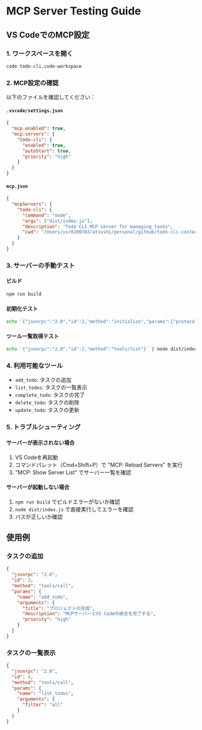 # MCP Server Testing Guide

## VS CodeでのMCP設定

### 1. ワークスペースを開く
```bash
code todo-cli.code-workspace
```

### 2. MCP設定の確認
以下のファイルを確認してください：

#### `.vscode/settings.json`
```json
{
  "mcp.enabled": true,
  "mcp.servers": {
    "todo-cli": {
      "enabled": true,
      "autoStart": true,
      "priority": "high"
    }
  }
}
```

#### `mcp.json`
```json
{
  "mcpServers": {
    "todo-cli": {
      "command": "node",
      "args": ["dist/index.js"],
      "description": "Todo CLI MCP server for managing tasks",
      "cwd": "/Users/usr0200783/atsushi/personal/github/todo-cli-context-experiment"
    }
  }
}
```

### 3. サーバーの手動テスト

#### ビルド
```bash
npm run build
```

#### 初期化テスト
```bash
echo '{"jsonrpc":"2.0","id":1,"method":"initialize","params":{"protocolVersion":"2024-11-05","capabilities":{"roots":{"listChanged":true},"sampling":{}},"clientInfo":{"name":"test","version":"1.0"}}}' | node dist/index.js
```

#### ツール一覧取得テスト
```bash
echo '{"jsonrpc":"2.0","id":2,"method":"tools/list"}' | node dist/index.js
```

### 4. 利用可能なツール

- `add_todo`: タスクの追加
- `list_todos`: タスクの一覧表示
- `complete_todo`: タスクの完了
- `delete_todo`: タスクの削除
- `update_todo`: タスクの更新

### 5. トラブルシューティング

#### サーバーが表示されない場合
1. VS Codeを再起動
2. コマンドパレット（Cmd+Shift+P）で "MCP: Reload Servers" を実行
3. "MCP: Show Server List" でサーバー一覧を確認

#### サーバーが起動しない場合
1. `npm run build` でビルドエラーがないか確認
2. `node dist/index.js` で直接実行してエラーを確認
3. パスが正しいか確認

## 使用例

### タスクの追加
```json
{
  "jsonrpc": "2.0",
  "id": 3,
  "method": "tools/call",
  "params": {
    "name": "add_todo",
    "arguments": {
      "title": "プロジェクトの完成",
      "description": "MCPサーバーとVS Codeの統合を完了する",
      "priority": "high"
    }
  }
}
```

### タスクの一覧表示
```json
{
  "jsonrpc": "2.0",
  "id": 4,
  "method": "tools/call",
  "params": {
    "name": "list_todos",
    "arguments": {
      "filter": "all"
    }
  }
}
```
